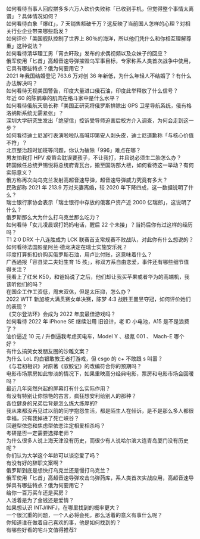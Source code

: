 如何看待当事人回应拼多多六万人砍价失败称「已收到手机，但觉得整个事情太离谱」？具体情况如何？  
如何看待白象「爆红」，7 天销售额破千万？这反映了当前国人怎样的心理？对相关行业企业带来哪些启发？  
如何评价「美国舰队控制了世界上 80％的海洋，所以他们凭什么和你相互理解尊重」这种说法？  
如何看待清华理工男「宵衣旰政」发布的求偶视频以及众妹子的回应？  
俄军使用「匕首」高超音速导弹摧毁乌军事目标，专家称系人类首次战争中使用，它具有哪些特点？俄为何要用它？  
2021 年我国结婚登记 763.6 万对创 36 年新低，为什么年轻人不结婚了？有什么办法解决吗？  
如何看待无视美国警告，印度大量进口俄石油，印度此举释放了什么信号？  
年近 60 的陈鹤皋的肌肉在格斗家中是什么水平？  
如何看待俄航天局长称「美国正研究将俄罗斯排除出 GPS 卫星导航系统，俄有格洛纳斯系统无需紧张」？  
深圳大学研究生发出「绝望信」控诉受导师迫害后校方介入调查，为何会走到这一步？  
如何看待迪士尼游行表演啦啦队高喊印第安人剥头皮，迪士尼道歉称「与核心价值不符」？  
北京整治超时加班等问题，你认为破除「996」难点在哪？  
男友怕我打 HPV 疫苗会耽误要孩子，不让我打，并且说必须生二胎怎么办？  
韩国候任总统尹锡悦将总统府青瓦台，搬至国防部大楼，如何看待这一举动？有何实际意义？  
俄方称再次向乌克兰发射高超音速导弹，超音速导弹威力究竟有多大？  
民政部称 2021 年 213.9 万对夫妻离婚，较 2020 年下降四成，这一数据说明了什么？  
瑞士银行家协会表示「瑞士银行中存放的俄客户资产近 2000 亿瑞郎」，这说明了什么？  
俄罗斯那么大为什么打乌克兰那么吃力？  
如何看待「女儿凌晨误打妈妈电话，醒后 22 个未接」？当妈后你有过这样的经历吗？  
T1 2:0 DRX 十八连胜成为 LCK 联赛首支常规赛不败战队，对此你有什么想说的？  
如何看待法国影星阿兰·德龙决定在瑞士实施安乐死？  
印度打算折扣价购买俄罗斯石油，用卢比付账，这意味着什么？  
广西通报「容县梁二夫妇生育 15 孩」，称双方系自由恋爱，事件还有哪些细节值得关注？  
我看上了红米 K50，和爸妈说了之后，他们却让我买苹果或者华为的高端机，我该听他们的吗？  
在国企工作工资低，周末双休，但是太压抑，怎么办？  
2022 WTT 新加坡大满贯赛女单决赛，陈梦 4:3 战胜王曼昱夺冠，如何评价她们的表现？  
《艾尔登法环》会成为 2022 年度最佳游戏吗？  
如何看待 2022 年 iPhone SE 继续沿用 旧设计，老 ID 小电池，A15 是不是浪费了？  
油价逼近 10 元 / 升倒逼我考虑买电车，Model Y 、极氪 001 、 Mach-E 哪个好？  
有什么搞笑女发朋友圈的沙雕文案？  
为什么 LoL 的白银敢教王者打游戏，但 csgo 的 c+ 不敢跟 s 叫嚣？  
《与君初相识》对原著《驭鲛记》的改编符合你的预期吗？  
电影市场票房如此惨淡的情况下，如果重映高分经典电影，票房和电影市场会回暖吗？  
最近几年突然兴起的屏幕灯有什么实际作用？  
有没有特别让你惊艳的古言，疯狂想安利给别人的那种？  
各位健身的兄弟后背是怎么练大练厚的?  
我从来都没再见过以前的同学抱怨生活，都是陌生人在倾诉，是不是那么多人都很幸福，只有我掉进了死亡峡谷？  
回避型依恋和焦虑型依恋注定相爱相杀吗？  
考研是否一定需要选择老师？  
为什么很多人说上海天津没有历史，而很少有人说哈尔滨大连青岛厦门没有历史呢？  
你们认为大学这个年龄可以谈恋爱了吗？  
有没有好的辞职文案啊？  
俄罗斯到底是想快打乌克兰还是慢打乌克兰？  
俄军使用「匕首」高超音速导弹攻击乌弹药库，系人类首次实战应用，高超音速导弹具有哪些特点？俄为何要用它？  
给你一百万买车还是买房？  
人活着是为了金钱还是爱情？  
如果想认识 INTJ/INFJ，在哪里找到的概率更大？  
一个很沉重的问题，一个人必将会死，那么活着的意义有事什么呢？  
你知道谁在做着自己喜欢的事，他是如何找到的？  
有哪些好看的宅斗文值得推荐?  
